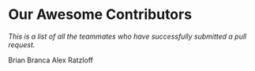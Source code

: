 # Our Awesome Contributors

*This is a list of all the teammates who have successfully submitted a pull request.*

Brian Branca
Alex Ratzloff

